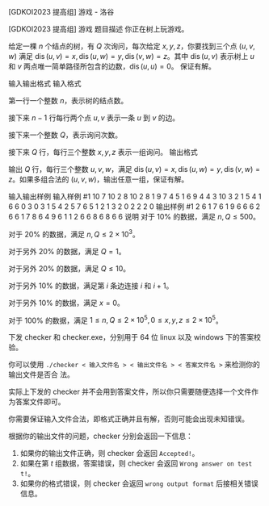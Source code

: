 



[GDKOI2023 提高组] 游戏 - 洛谷














[GDKOI2023 提高组] 游戏
题目描述
你正在树上玩游戏。

给定一棵 $n$ 个结点的树，有 $Q$ 次询问，每次给定 $x, y, z$，你要找到三个点 $(u, v, w)$ 满足 $\operatorname{dis}(u, v) =
x, \operatorname{dis}(u, w) = y, \operatorname{dis}(v, w) = z$。其中 $\operatorname{dis}(u, v)$ 表示树上 $u$ 和 $v$ 两点唯一简单路径所包含的边数，$\operatorname{dis}(u, u) = 0$。
保证有解。

输入输出格式
输入格式

第一行一个整数 $n$，表示树的结点数。

接下来 $n - 1$ 行每行两个点 $u, v$ 表示一条 $u$ 到 $v$ 的边。

接下来一个整数 $Q$，表示询问次数。

接下来 $Q$ 行，每行三个整数 $x, y, z$ 表示一组询问。
输出格式

输出 $Q$ 行，每行三个整数 $u, v, w$，满足 $\operatorname{dis}(u, v) = x, \operatorname{dis}(u, w) = y, \operatorname{dis}(v, w) = z$。如果多组合法的
$(u, v, w)$，输出任意一组，保证有解。

输入输出样例
输入样例 #1
10
7 10
2 8
10 2
8 1
9 7
4 5
1 6
9 4
4 3
10
3 2 1
5 4 1
6 6 0
3 0 3
1 5 4
2 5 7
6 5 1
2 1 3
2 0 2
2 2 0
输出样例 #1
2 6 1
7 6 1
9 6 6
6 2 6
6 1 7
8 6 4
9 6 1
1 2 6
6 8 6
8 6 6
说明
对于 10% 的数据，满足 $n, Q ≤ 500$。

对于 20% 的数据，满足 $n, Q ≤ 2 \times 10^3$。

对于另外 20% 的数据，满足 $Q = 1$。

对于另外 20% 的数据，满足 $Q \le 10$。

对于另外 10% 的数据，满足第 $i$ 条边连接 $i$ 和 $i + 1$。

对于另外 10% 的数据，满足 $x = 0$。

对于 100% 的数据，满足 $1 ≤ n, Q ≤ 2 \times 10^5, 0 ≤ x, y, z ≤ 2 \times 10^5$。

下发 checker 和 checker.exe，分别用于 64 位 linux 以及 windows 下的答案校验。

你可以使用 `./checker < 输入文件名 > < 输出文件名 > < 答案文件名 >` 来检测你的输出文件是否合
法。

实际上下发的 checker 并不会用到答案文件，所以你只需要随便选择一个文件作为答案文件即可。

你需要保证输入文件合法，即格式正确并且有解，否则可能会出现未知错误。

根据你的输出文件的问题，checker 分别会返回一下信息：

1. 如果你的输出文件正确，则 checker 会返回 `Accepted!`。
2. 如果在第 $t$ 组数据，答案错误，则 checker 会返回 `Wrong answer on test t!`。
3. 如果你的格式错误，则 checker 会返回 `wrong output format` 后接相关错误信息。






